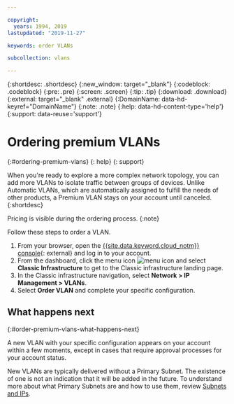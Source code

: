 ```yaml
---

copyright:
  years: 1994, 2019
lastupdated: "2019-11-27"

keywords: order VLANs

subcollection: vlans

---
```



{:shortdesc: .shortdesc}
{:new_window: target="_blank"}
{:codeblock: .codeblock}
{:pre: .pre}
{:screen: .screen}
{:tip: .tip}
{:download: .download}
{:external: target="_blank" .external}
{:DomainName: data-hd-keyref="DomainName"}
{:note: .note}
{:help: data-hd-content-type='help'}
{:support: data-reuse='support'}

# Ordering premium VLANs
{:#ordering-premium-vlans}
{: help}
{: support}

When you're ready to explore a more complex network topology, you can add more VLANs to isolate traffic between groups of devices. Unlike Automatic VLANs, which are automatically assigned to fulfill the needs of other products, a Premium VLAN stays on your account until canceled.
{:shortdesc}

Pricing is visible during the ordering process.
{:note}

Follow these steps to order a VLAN.

  1. From your browser, open the [{{site.data.keyword.cloud_notm}} console](https://{DomainName}/){: external} and log in to your account.
  1. From the dashboard, click the menu icon ![menu icon](../../icons/icon_hamburger.svg) and select **Classic Infrastructure** to get to the Classic infrastructure landing page.
  1. In the Classic infrastructure navigation, select **Network > IP Management > VLANs**.
  1. Select **Order VLAN** and complete your specific configuration.

## What happens next
{:#order-premium-vlans-what-happens-next}

A new VLAN with your specific configuration appears on your account within a few moments, except in cases that require approval processes for your account status.

New VLANs are typically delivered without a Primary Subnet. The existence of one is not an indication that it will be added in the future. To understand more about what Primary Subnets are and how to use them, review [Subnets and IPs](/docs/subnets?topic=subnets-getting-started).
